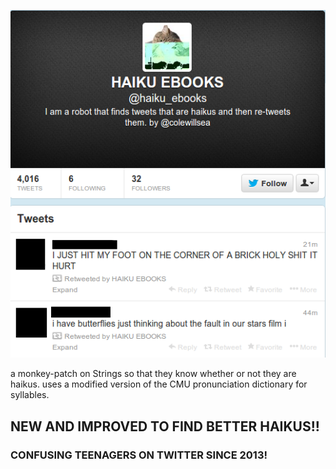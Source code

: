 [!["abstract webcam"](./haiku.png "abstract webcam")
](https://twitter.com/haiku_ebooks)

a monkey-patch on Strings so that they know whether or not they are haikus.
uses a modified version of the CMU pronunciation dictionary for syllables.

## NEW AND IMPROVED TO FIND BETTER HAIKUS!!

### CONFUSING TEENAGERS ON TWITTER SINCE 2013!
